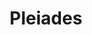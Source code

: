 ---
image_path: /AstroPhotos/2.webp
title: "Pleiades"
description: "Stack of 9*2sec subs with Nikon D3300, 200mm f/5.6 Location: Visakhapatnam"
weight: 2
---